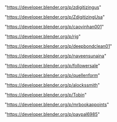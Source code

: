 "https://developer.blender.org/p/zdigitizingus"

"https://developer.blender.org/p/ZdigitizingUsa"

"https://developer.blender.org/p/caovinhan001"

"https://developer.blender.org/p/rjg"

"https://developer.blender.org/p/deepbondclean01"

"https://developer.blender.org/p/naveensunaina"

"https://developer.blender.org/p/followersale"

"https://developer.blender.org/p/quellenform"

"https://developer.blender.org/p/alockssmith"

"https://developer.blender.org/p/Tobin"

"https://developer.blender.org/p/mrbookappoints"

"https://developer.blender.org/p/paypal6985"

 
